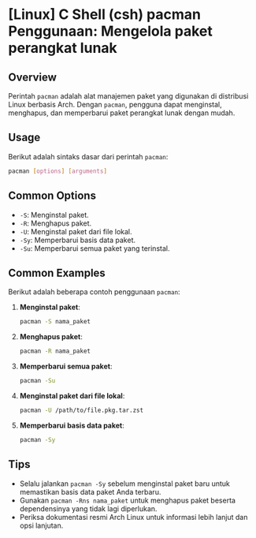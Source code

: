 # [Linux] C Shell (csh) pacman Penggunaan: Mengelola paket perangkat lunak

## Overview
Perintah `pacman` adalah alat manajemen paket yang digunakan di distribusi Linux berbasis Arch. Dengan `pacman`, pengguna dapat menginstal, menghapus, dan memperbarui paket perangkat lunak dengan mudah.

## Usage
Berikut adalah sintaks dasar dari perintah `pacman`:

```bash
pacman [options] [arguments]
```

## Common Options
- `-S`: Menginstal paket.
- `-R`: Menghapus paket.
- `-U`: Menginstal paket dari file lokal.
- `-Sy`: Memperbarui basis data paket.
- `-Su`: Memperbarui semua paket yang terinstal.

## Common Examples
Berikut adalah beberapa contoh penggunaan `pacman`:

1. **Menginstal paket**:
   ```bash
   pacman -S nama_paket
   ```

2. **Menghapus paket**:
   ```bash
   pacman -R nama_paket
   ```

3. **Memperbarui semua paket**:
   ```bash
   pacman -Su
   ```

4. **Menginstal paket dari file lokal**:
   ```bash
   pacman -U /path/to/file.pkg.tar.zst
   ```

5. **Memperbarui basis data paket**:
   ```bash
   pacman -Sy
   ```

## Tips
- Selalu jalankan `pacman -Sy` sebelum menginstal paket baru untuk memastikan basis data paket Anda terbaru.
- Gunakan `pacman -Rns nama_paket` untuk menghapus paket beserta dependensinya yang tidak lagi diperlukan.
- Periksa dokumentasi resmi Arch Linux untuk informasi lebih lanjut dan opsi lanjutan.